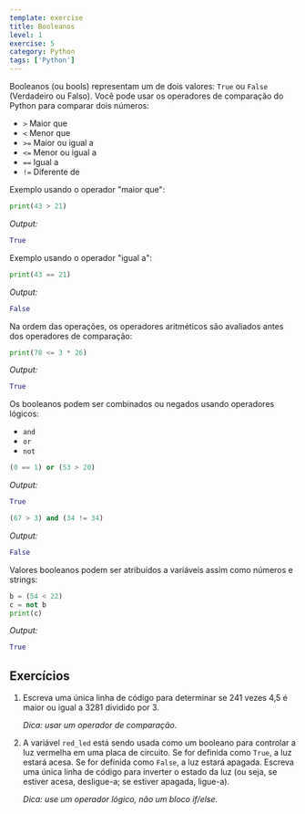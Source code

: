 ```yaml
---
template: exercise
title: Booleanos
level: 1
exercise: 5
category: Python
tags: ['Python']
---
```


Booleanos (ou bools) representam um de dois valores: `True` ou `False` (Verdadeiro ou Falso). Você pode usar os operadores de comparação do Python para comparar dois números:

* `>` Maior que
* `<` Menor que
* `>=` Maior ou igual a
* `<=` Menor ou igual a
* `==` Igual a
* `!=` Diferente de

Exemplo usando o operador "maior que":
```python
print(43 > 21)
```
*Output:*
```python
True
```

Exemplo usando o operador "igual a":
```python
print(43 == 21)
```
*Output:*
```python
False
```

Na ordem das operações, os operadores aritméticos são avaliados antes dos operadores de comparação:
```python
print(78 <= 3 * 26)
```
*Output:*
```python
True
```

Os booleanos podem ser combinados ou negados usando operadores lógicos:
* `and`
* `or`
* `not`

```python
(0 == 1) or (53 > 20)
```
*Output:*
```python
True
```

```python
(67 > 3) and (34 != 34)
```
*Output:*
```python
False
```

Valores booleanos podem ser atribuídos a variáveis ​​assim como números e strings:

```python
b = (54 < 22)
c = not b
print(c)
```
*Output:*
```python
True
```

## Exercícios

1. Escreva uma única linha de código para determinar se 241 vezes 4,5 é maior ou igual a 3281 dividido por 3.

    _Dica: usar um operador de comparação._

2. A variável `red_led` está sendo usada como um booleano para controlar a luz vermelha em uma placa de circuito. Se for definida como `True`, a luz estará acesa. Se for definida como `False`, a luz estará apagada. Escreva uma única linha de código para inverter o estado da luz (ou seja, se estiver acesa, desligue-a; se estiver apagada, ligue-a).

    _Dica: use um operador lógico, não um bloco if/else._
